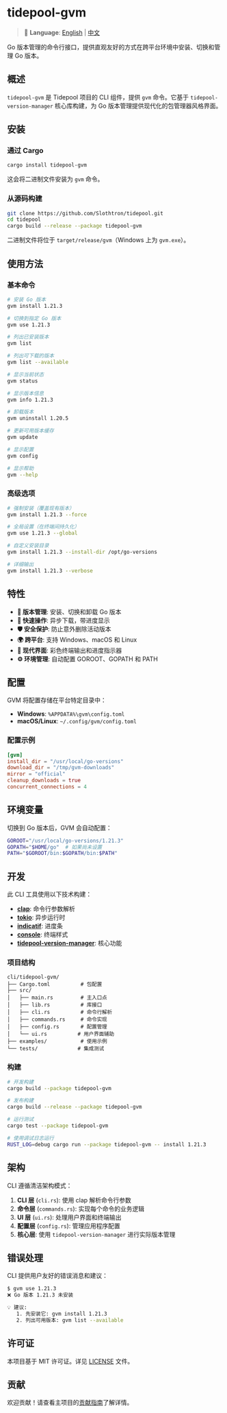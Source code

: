 # tidepool-gvm

> 📖 **Language**: [English](README.md) | [中文](README.zh-CN.md)

Go 版本管理的命令行接口，提供直观友好的方式在跨平台环境中安装、切换和管理 Go 版本。

## 概述

`tidepool-gvm` 是 Tidepool 项目的 CLI 组件，提供 `gvm` 命令。它基于 `tidepool-version-manager` 核心库构建，为 Go 版本管理提供现代化的包管理器风格界面。

## 安装

### 通过 Cargo

```bash
cargo install tidepool-gvm
```

这会将二进制文件安装为 `gvm` 命令。

### 从源码构建

```bash
git clone https://github.com/Slothtron/tidepool.git
cd tidepool
cargo build --release --package tidepool-gvm
```

二进制文件将位于 `target/release/gvm`（Windows 上为 `gvm.exe`）。

## 使用方法

### 基本命令

```bash
# 安装 Go 版本
gvm install 1.21.3

# 切换到指定 Go 版本
gvm use 1.21.3

# 列出已安装版本
gvm list

# 列出可下载的版本
gvm list --available

# 显示当前状态
gvm status

# 显示版本信息
gvm info 1.21.3

# 卸载版本
gvm uninstall 1.20.5

# 更新可用版本缓存
gvm update

# 显示配置
gvm config

# 显示帮助
gvm --help
```

### 高级选项

```bash
# 强制安装（覆盖现有版本）
gvm install 1.21.3 --force

# 全局设置（在终端间持久化）
gvm use 1.21.3 --global

# 自定义安装目录
gvm install 1.21.3 --install-dir /opt/go-versions

# 详细输出
gvm install 1.21.3 --verbose
```

## 特性

- **🔄 版本管理**: 安装、切换和卸载 Go 版本
- **🚀 快速操作**: 异步下载，带进度显示
- **🛡️ 安全保护**: 防止意外删除活动版本
- **🌍 跨平台**: 支持 Windows、macOS 和 Linux
- **🎨 现代界面**: 彩色终端输出和进度指示器
- **⚙️ 环境管理**: 自动配置 GOROOT、GOPATH 和 PATH

## 配置

GVM 将配置存储在平台特定目录中：

- **Windows**: `%APPDATA%\gvm\config.toml`
- **macOS/Linux**: `~/.config/gvm/config.toml`

### 配置示例

```toml
[gvm]
install_dir = "/usr/local/go-versions"
download_dir = "/tmp/gvm-downloads"
mirror = "official"
cleanup_downloads = true
concurrent_connections = 4
```

## 环境变量

切换到 Go 版本后，GVM 会自动配置：

```bash
GOROOT="/usr/local/go-versions/1.21.3"
GOPATH="$HOME/go"  # 如果尚未设置
PATH="$GOROOT/bin:$GOPATH/bin:$PATH"
```

## 开发

此 CLI 工具使用以下技术构建：

- **[clap](https://crates.io/crates/clap)**: 命令行参数解析
- **[tokio](https://crates.io/crates/tokio)**: 异步运行时
- **[indicatif](https://crates.io/crates/indicatif)**: 进度条
- **[console](https://crates.io/crates/console)**: 终端样式
- **[tidepool-version-manager](../../../crates/tidepool-version-manager/)**: 核心功能

### 项目结构

```
cli/tidepool-gvm/
├── Cargo.toml          # 包配置
├── src/
│   ├── main.rs         # 主入口点
│   ├── lib.rs          # 库接口
│   ├── cli.rs          # 命令行解析
│   ├── commands.rs     # 命令实现
│   ├── config.rs       # 配置管理
│   └── ui.rs          # 用户界面辅助
├── examples/           # 使用示例
└── tests/             # 集成测试
```

### 构建

```bash
# 开发构建
cargo build --package tidepool-gvm

# 发布构建
cargo build --release --package tidepool-gvm

# 运行测试
cargo test --package tidepool-gvm

# 使用调试日志运行
RUST_LOG=debug cargo run --package tidepool-gvm -- install 1.21.3
```

## 架构

CLI 遵循清洁架构模式：

1. **CLI 层** (`cli.rs`): 使用 clap 解析命令行参数
2. **命令层** (`commands.rs`): 实现每个命令的业务逻辑
3. **UI 层** (`ui.rs`): 处理用户界面和终端输出
4. **配置层** (`config.rs`): 管理应用程序配置
5. **核心层**: 使用 `tidepool-version-manager` 进行实际版本管理

## 错误处理

CLI 提供用户友好的错误消息和建议：

```bash
$ gvm use 1.21.3
❌ Go 版本 1.21.3 未安装

💡 建议:
   1. 先安装它: gvm install 1.21.3
   2. 列出可用版本: gvm list --available
```

## 许可证

本项目基于 MIT 许可证。详见 [LICENSE](../../LICENSE) 文件。

## 贡献

欢迎贡献！请查看主项目的[贡献指南](../../CONTRIBUTING.md)了解详情。
